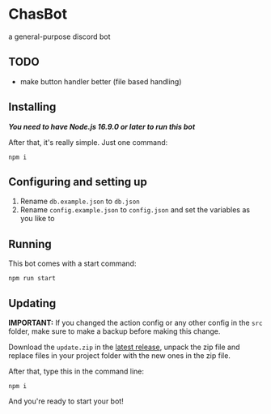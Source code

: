 # ChasBot
a general-purpose discord bot

## TODO
 - make button handler better (file based handling)

## Installing
***You need to have Node.js 16.9.0 or later to run this bot***

After that, it's really simple. Just one command:
```
npm i
```

## Configuring and setting up
1. Rename `db.example.json` to  `db.json`
2. Rename `config.example.json` to `config.json` and set the variables as you like to

## Running
This bot comes with a start command:
```
npm run start
```

## Updating
**IMPORTANT:** If you changed the action config or any other config in the `src` folder, make sure to make a backup before making this change.

Download the `update.zip` in the [latest release](https://github.com/freegamerskids/ChasBot/releases/latest), unpack the zip file and replace files in your project folder with the new ones in the zip file.

After that, type this in the command line:
```
npm i
```

And you're ready to start your bot!